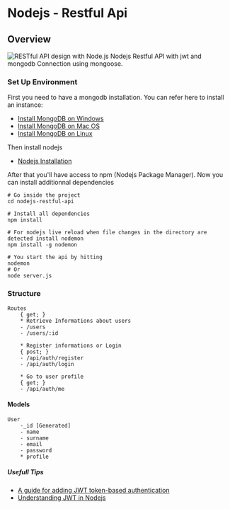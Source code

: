 # Nodejs - Restful Api

## Overview

![RESTful API design with Node.js](https://cdn-images-1.medium.com/max/2000/1*jjYC9tuf4C3HkHCP5PcKTA.jpeg "RESTful API design with Node.js")
Nodejs Restful API with jwt and mongodb Connection using mongoose.

### Set Up Environment

First you need to have a mongodb installation. You can refer here to install an instance:

* [Install MongoDB on Windows](https://medium.com/@LondonAppBrewery/how-to-download-install-mongodb-on-windows-4ee4b3493514)
* [Install MongoDB on Mac OS](https://treehouse.github.io/installation-guides/mac/mongo-mac.html "MongoDB Mac OS Installation")
* [Install MongoDB on Linux](https://hevodata.com/blog/install-mongodb-on-ubuntu/ "MongoDB Linux Installation")

Then install nodejs

* [Nodejs Installation](https://nodejs.org/en/download/)

After that you'll have access to npm (Nodejs Package Manager).
Now you can install additionnal dependencies

```shell
# Go inside the project
cd nodejs-restful-api

# Install all dependencies
npm install

# For nodejs live reload when file changes in the directory are detected install nodemon
npm install -g nodemon

# You start the api by hitting
nodemon
# Or
node server.js
```

### Structure

    Routes
        { get; }
        * Retrieve Informations about users
        - /users
        - /users/:id

        * Register informations or Login
        { post; }
        - /api/auth/register
        - /api/auth/login

        * Go to user profile
        { get; }
        - /api/auth/me

#### Models

    User
        -_id [Generated]
        - name
        - surname
        - email
        - password
        * profile

##### Usefull Tips

* [A guide for adding JWT token-based authentication](https://medium.com/dev-bits/a-guide-for-adding-jwt-token-based-authentication-to-your-single-page-nodejs-applications-c403f7cf04f4)
* [Understanding JWT in Nodejs](https://www.sitepoint.com/using-json-web-tokens-node-js/)
